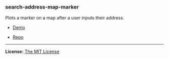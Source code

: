### search-address-map-marker

Plots a marker on a map after a user inputs their address.

- [Demo](http://projects.chrislkeller.com/demos/search-address-map-marker)

- [Repo](https://gist.github.com/4370707)

----

**License:** [The MIT License](http://opensource.org/licenses/MIT)